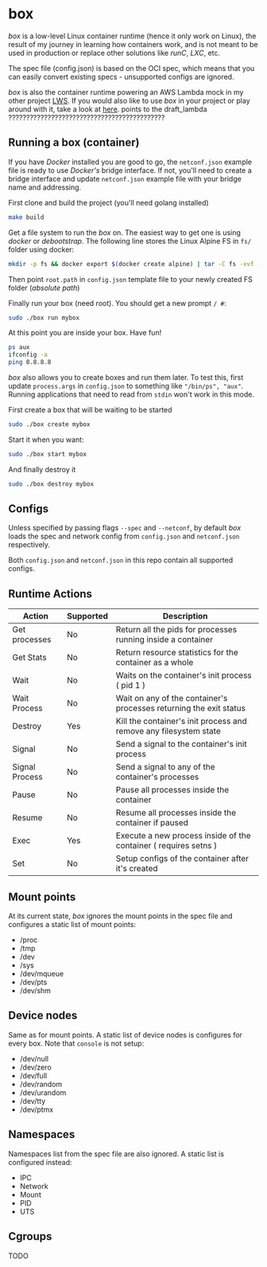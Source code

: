 # box
*box* is a low-level Linux container runtime (hence it only work on Linux), the result of my journey in learning how containers work, and is not
meant to be used in production or replace other solutions like *runC*, *LXC*, etc.

The spec file (config.json) is based on the OCI spec, which means that you can easily convert existing specs - unsupported configs are ignored.

*box* is also the container runtime powering an AWS Lambda mock in my other project [LWS](https://github.com/cprates/lws).
If you would also like to use *box* in your project or play around with it, take a look at [here](https://github.com/cprates/lws/blob/lambda_draft/pkg/llambda/container.go). points to the draft_lambda ????????????????????????????????????????????


## Running a box (container)

If you have *Docker* installed you are good to go, the `netconf.json` example file is ready to use 
*Docker's* bridge interface. If not, you'll need to create a bridge interface and update
`netconf.json` example file with your bridge name and addressing.

First clone and build the project (you'll need golang installed)

```bash
make build
```

Get a file system to run the *box* on. The easiest way to get one is using *docker* or 
*debootstrap*.
The following line stores the Linux Alpine FS in `fs/` folder using docker:

```bash
mkdir -p fs && docker export $(docker create alpine) | tar -C fs -xvf -
```

Then point `root.path` in `config.json` template file to your newly created FS folder 
(*absolute path*)

Finally run your box (need root). You should get a new prompt `/ #`:

```bash
sudo ./box run mybox
```

At this point you are inside your box. Have fun!
```bash
ps aux
ifconfig -a
ping 8.8.8.8
```

*box* also allows you to create boxes and run them later. To test this, first update `process.args` in `config.json` to something like `"/bin/ps", "aux"`.
Running applications that need to read from `stdin` won't work in this mode.

First create a box that will be waiting to be started
```bash
sudo ./box create mybox
```

Start it when you want:
```bash
sudo ./box start mybox
```

And finally destroy it
```bash
sudo ./box destroy mybox
```


## Configs
Unless specified by passing flags `--spec` and `--netconf`, by default *box* loads the spec and network config from `config.json` and `netconf.json` respectively.

Both `config.json` and `netconf.json` in this repo contain all supported configs.


## Runtime Actions
 
 |     Action     |  Supported  |                         Description                                |
 | -------------- | ----------- | ----------------------------------------------------- |
 | Get processes  |     No      | Return all the pids for processes running inside a container       | 
 | Get Stats      |     No      | Return resource statistics for the container as a whole            |
 | Wait           |     No      | Waits on the container's init process ( pid 1 )                    |
 | Wait Process   |     No      | Wait on any of the container's processes returning the exit status | 
 | Destroy        |     Yes     | Kill the container's init process and remove any filesystem state  |
 | Signal         |     No      | Send a signal to the container's init process                      |
 | Signal Process |     No      | Send a signal to any of the container's processes                  |
 | Pause          |     No      | Pause all processes inside the container                           |
 | Resume         |     No      | Resume all processes inside the container if paused                |
 | Exec           |     Yes     | Execute a new process inside of the container  ( requires setns )  |
 | Set            |     No      | Setup configs of the container after it's created                  |


## Mount points
At its current state, *box* ignores the mount points in the spec file and configures a static list of 
mount points:
* /proc
* /tmp
* /dev
* /sys
* /dev/mqueue
* /dev/pts
* /dev/shm

## Device nodes
Same as for mount points. A static list of device nodes is configures for every box. Note that `console` is not setup:
* /dev/null
* /dev/zero
* /dev/full
* /dev/random
* /dev/urandom
* /dev/tty
* /dev/ptmx


## Namespaces
Namespaces list from the spec file are also ignored. A static list is configured instead:
* IPC
* Network
* Mount
* PID
* UTS

## Cgroups
TODO
